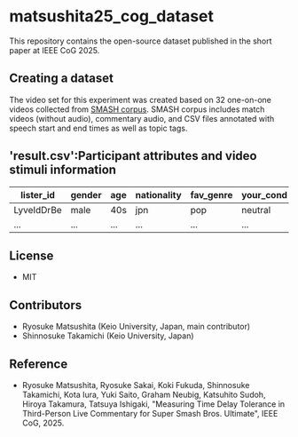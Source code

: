 # matsushita25_cog_dataset
This repository contains the open-source dataset published in the short paper at IEEE CoG 2025.

## Creating a dataset
The video set for this experiment was created based on 32 one-on-one videos collected from [SMASH corpus](https://ss-takashi.sakura.ne.jp/corpus/smash/).
SMASH corpus includes match videos (without audio), commentary audio, and CSV files annotated with speech start and end times as well as topic tags.

## 'result.csv':Participant attributes and video stimuli information
| lister_id | gender    | age | nationality | fav_genre | your_cond | eval_time | eval_place    | inst_exp  | inst_type | inst_year |
| --- | --- | --- | --- | --- | --- | --- | --- | --- | --- | --- |
| LyveIdDrBe | male     | 40s | jpn         | pop       | neutral   | 15-18     | home | no | none | none | 
| ... | ... | ... | ... | ... | ... | ... | ... | ... | ... | ... |


## License
- MIT

## Contributors
- Ryosuke Matsushita (Keio University, Japan, main contributor)
- Shinnosuke Takamichi (Keio University, Japan)

## Reference
- Ryosuke Matsushita, Ryosuke Sakai, Koki Fukuda, Shinnosuke Takamichi, Kota Iura, Yuki Saito, Graham Neubig, Katsuhito Sudoh, Hiroya Takamura, Tatsuya Ishigaki, "Measuring Time Delay Tolerance in Third-Person Live Commentary for Super Smash Bros. Ultimate", IEEE CoG, 2025.
